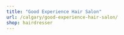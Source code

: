 ```yaml
---
title: "Good Experience Hair Salon"
url: /calgary/good-experience-hair-salon/
shop: hairdresser
---
```

